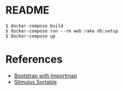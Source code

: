 # README

```
$ docker-compose build
$ docker-compose run --rm web rake db:setup
$ docker-compose up
```

# References

- [Bootstrap with Importmap](https://medium.com/@rodrigovdb/adding-bootstrap-5-to-rails-7-a7960f3489de)
- [Stimulus Sortable](https://www.stimulus-components.com/docs/stimulus-sortable)
